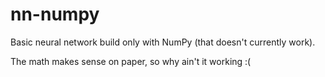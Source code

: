 # nn-numpy
Basic neural network build only with NumPy (that doesn't currently work).

The math makes sense on paper, so why ain't it working :( 
